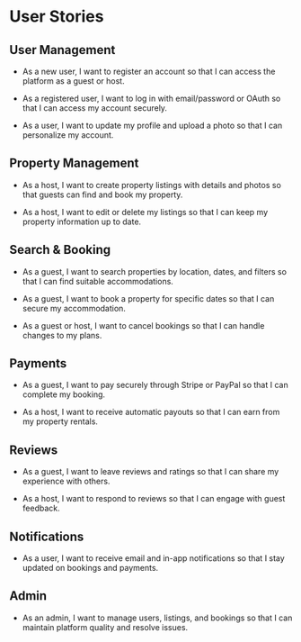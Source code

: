 # User Stories

## User Management

- As a new user, I want to register an account so that I can access the platform as a guest or host.

- As a registered user, I want to log in with email/password or OAuth so that I can access my account securely.

- As a user, I want to update my profile and upload a photo so that I can personalize my account.

## Property Management

- As a host, I want to create property listings with details and photos so that guests can find and book my property.

- As a host, I want to edit or delete my listings so that I can keep my property information up to date.

## Search & Booking

- As a guest, I want to search properties by location, dates, and filters so that I can find suitable accommodations.

- As a guest, I want to book a property for specific dates so that I can secure my accommodation.

- As a guest or host, I want to cancel bookings so that I can handle changes to my plans.

## Payments

- As a guest, I want to pay securely through Stripe or PayPal so that I can complete my booking.

- As a host, I want to receive automatic payouts so that I can earn from my property rentals.

## Reviews

- As a guest, I want to leave reviews and ratings so that I can share my experience with others.

- As a host, I want to respond to reviews so that I can engage with guest feedback.

## Notifications

- As a user, I want to receive email and in-app notifications so that I stay updated on bookings and payments.

## Admin

- As an admin, I want to manage users, listings, and bookings so that I can maintain platform quality and resolve issues.